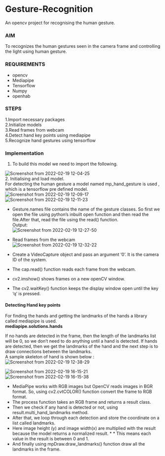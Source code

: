 # Gesture-Recognition
An opencv project for recognising the human gesture.


### AIM
To recognizes the human gestures seen in the camera frame and controlling the light using human gesture.

### REQUIREMENTS
*  opencv
*  Mediapipe
*  Tensorflow
*  Numpy
* openhab

### STEPS
1.Import necessary packages <br />
2.Initialize models <br />
3.Read frames from webcam <br />
4.Detect hand key points using mediapipe <br />
5.Recognize hand gestures using tensorflow <br />

### Implementation
1. To  build this model we need to import the following. <br />

![Screenshot from 2022-02-19 12-04-25](https://user-images.githubusercontent.com/86007193/154789627-77615ea5-2a16-4344-a276-7c3297517109.png) <br />
2. Initialising and load model. <br />
For detecting the human gesture a model named mp_hand_gesture is used , which is a tensorflow pre defined model. <br />
![Screenshot from 2022-02-19 12-09-17](https://user-images.githubusercontent.com/86007193/154789860-86478570-ed05-430f-b3e4-3458a426d88d.png) <br />
![Screenshot from 2022-02-19 12-11-23](https://user-images.githubusercontent.com/86007193/154789952-9e5785b8-6887-4427-a2c9-5341d63338c9.png) <br />
* Gesture.names file contains the name of the gesture classes. So first we open the file using python’s inbuilt open function and then read the file.After that, read the file using the read() function. <br />
Output: <br />
![Screenshot from 2022-02-19 12-27-50](https://user-images.githubusercontent.com/86007193/154790454-d5062ae0-c51b-402d-82f6-1e2d908f2830.png) <br />

* Read frames from the webcam <br />
![Screenshot from 2022-02-19 12-32-22](https://user-images.githubusercontent.com/86007193/154790654-180d2d50-384e-45a6-bd85-5c8f355ad0c2.png) <br />





* Create a VideoCapture object and pass an argument ‘0’. It is the camera ID of the system. 
* The cap.read() function reads each frame from the webcam.
* cv2.imshow() shows frames on a new openCV window.
* The cv2.waitKey() function keeps the display window open until the key ‘q’ is pressed.
#### Detecting Hand key points
For finding the hands and getting the landmarks of the hands a library called mediapipe is used. <br />
**mediapipe.solutions.hands**

If no hands are detected in the frame, then the length of the landmarks list will be 0, so we don’t need to do anything until a hand is detected.
If hands are detected, then we get the landmarks of the hand and the next step is to draw connections between the landmarks.
<br /> A sample skeleton of hand is shown below : <br />
![Screenshot from 2022-02-19 12-38-29](https://user-images.githubusercontent.com/86007193/154790888-33009043-9dcd-4b5b-8f4c-2454cc13f168.png) <br />

![Screenshot from 2022-02-19 16-15-21](https://user-images.githubusercontent.com/86007193/154797642-6dc008d6-524f-4d5b-bb3b-bf7cfd70276f.png) <br />
![Screenshot from 2022-02-19 16-15-38](https://user-images.githubusercontent.com/86007193/154797666-404193cb-1a9a-452f-a5bf-f4909f4dcbb3.png) <br />

  * MediaPipe works with RGB images but OpenCV reads images in BGR format. So, using cv2.cvtCOLOR() function  convert the     frame to RGB format.
  * The process function takes an RGB frame and returns a result class.
  * Then we check if any hand is detected or not, using result.multi_hand_landmarks method.
  * After that, we loop through each detection and store the coordinate on a list called landmarks.
  * Here image height (y) and image width(x) are multiplied with the result because the model returns a normalized result. *   * This means each value in the result is between 0 and 1.
  * And finally using mpDraw.draw_landmarks() function  draw all the landmarks in the frame.

  



